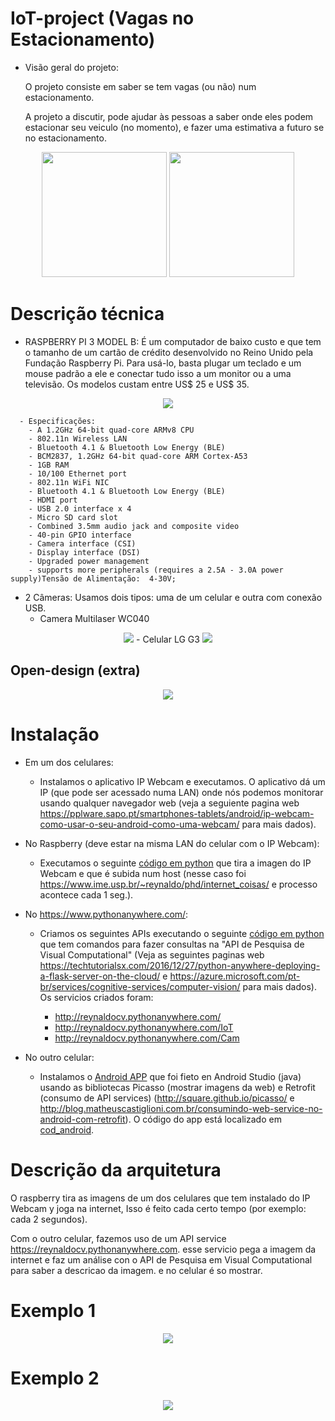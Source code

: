 
# IoT-project (Vagas no Estacionamento)

- Visão geral do projeto: 

    O projeto consiste em saber se tem vagas (ou não) num estacionamento. 

    A projeto a discutir, pode ajudar às pessoas a saber onde eles podem estacionar seu veiculo (no momento), e
fazer uma estimativa a futuro se no estacionamento.


<p align="center">
  <img height="200" src="/IoT project - slides/img/img_car.jpeg">    
  <img height="200" src="/img/foto_.jpg">
   
</p>


# Descrição técnica
  
- RASPBERRY PI 3 MODEL B: É um computador de baixo custo e que tem o tamanho de um cartão de crédito desenvolvido no Reino Unido pela Fundação Raspberry Pi. Para usá-lo, basta plugar um teclado e um mouse padrão a ele e conectar tudo isso a um monitor ou a uma televisão. Os modelos custam entre US$ 25 e US$ 35.

<p align="center">
  <img src="/img/Raspberry.png">
</p>


      - Especificações:      
        - A 1.2GHz 64-bit quad-core ARMv8 CPU
        - 802.11n Wireless LAN
        - Bluetooth 4.1 & Bluetooth Low Energy (BLE)
        - BCM2837, 1.2GHz 64-bit quad-core ARM Cortex-A53
        - 1GB RAM
        - 10/100 Ethernet port
        - 802.11n WiFi NIC
        - Bluetooth 4.1 & Bluetooth Low Energy (BLE)
        - HDMI port
        - USB 2.0 interface x 4
        - Micro SD card slot
        - Combined 3.5mm audio jack and composite video
        - 40-pin GPIO interface
        - Camera interface (CSI)
        - Display interface (DSI)
        - Upgraded power management
        - supports more peripherals (requires a 2.5A - 3.0A power supply)Tensão de Alimentação:  4-30V;
        
 - 2 Câmeras: Usamos dois tipos: uma de um celular e outra com conexão USB.
   - Camera Multilaser WC040

  <p align="center">
  <img src="/img/slide_cam1.jpg">
   - Celular LG G3
  <img src="/img/slide_cam2.jpg">
</p>
        
        
## Open-design (extra)


<p align="center">
  <img src="/img/diagrama.png">
</p>

# Instalação
- Em um dos celulares:
    
    - Instalamos o aplicativo IP Webcam e executamos. O aplicativo dá um IP (que pode ser acessado numa LAN) onde nós podemos monitorar usando qualquer navegador web (veja a seguiente pagina web https://pplware.sapo.pt/smartphones-tablets/android/ip-webcam-como-usar-o-seu-android-como-uma-webcam/ para mais dados).

- No Raspberry (deve estar na misma LAN do celular com o IP Webcam):
    
    - Executamos o seguinte [código em python](cod_raspberry/cam.py) que tira a imagen do IP Webcam e que é subida num host (nesse caso foi https://www.ime.usp.br/~reynaldo/phd/internet_coisas/ e processo acontece cada 1 seg.).
    
- No https://www.pythonanywhere.com/:
    
    - Criamos os seguintes APIs executando o seguinte [código em python](cod_pythonanywhere/app_flask.py) que tem comandos para fazer consultas na "API de Pesquisa de Visual Computational" (Veja as seguintes paginas web https://techtutorialsx.com/2016/12/27/python-anywhere-deploying-a-flask-server-on-the-cloud/ e https://azure.microsoft.com/pt-br/services/cognitive-services/computer-vision/ para mais dados). Os servicios criados foram:
        
        - http://reynaldocv.pythonanywhere.com/
        - http://reynaldocv.pythonanywhere.com/IoT
        - http://reynaldocv.pythonanywhere.com/Cam
        
- No outro celular:

    - Instalamos o [Android APP](/cod_android/app_debug.apk) que foi fieto en Android Studio (java) usando as bibliotecas Picasso (mostrar imagens da web) e Retrofit (consumo de API services) (http://square.github.io/picasso/ e http://blog.matheuscastiglioni.com.br/consumindo-web-service-no-android-com-retrofit). O código do app está localizado em 
    [cod_android](/cod_android/).


# Descrição da arquitetura

O raspberry tira as imagens de um dos celulares que tem instalado do IP Webcam y joga na internet, Isso é feito cada certo tempo (por exemplo: cada 2 segundos).

Com o outro celular, fazemos uso de um API service https://reynaldocv.pythonanywhere.com. esse servicio pega a imagem da internet e faz um análise con o API de Pesquisa em Visual Computational para saber a descricao da imagem. e no celular é so mostrar.

# Exemplo 1

 <p align="center">
  <img src="/img/exemplo.png">
</p>

# Exemplo 2

 <p align="center">
  <img src="/img/vagas.png">
</p>


